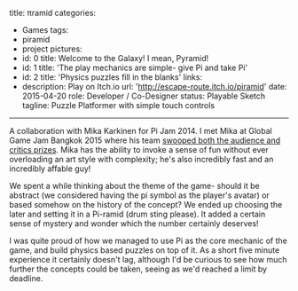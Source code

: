 title: πramid
categories:
  - Games
tags:
  - piramid
  - project
pictures:
  - id: 0
    title: Welcome to the Galaxy! I mean, Pyramid!
  - id: 1
    title: 'The play mechanics are simple- give Pi and take Pi'
  - id: 2
    title: 'Physics puzzles fill in the blanks'
links:
  - description: Play on Itch.io
    url: 'http://escape-route.itch.io/piramid'
date: 2015-04-20
role: Developer / Co-Designer
status: Playable Sketch
tagline: Puzzle Platformer with simple touch controls
---

A collaboration with Mika Karkinen for Pi Jam 2014.
I met Mika at Global Game Jam Bangkok 2015 where his team <a href="http://globalgamejam.org/2015/games/piglet-panic">swooped both the audience and critics prizes</a>. Mika has the ability to invoke a sense of fun without ever overloading an art style with complexity; he's also incredibly fast and an incredibly affable guy! 

We spent a while thinking about the theme of the game- should it be abstract (we considered having the pi symbol as the player's avatar) or based somehow on the history of the concept? We ended up choosing the later and setting it in a Pi-ramid (drum sting please). It added a certain sense of mystery and wonder which the number certainly deserves!

I was quite proud of how we managed to use Pi as the core mechanic of the game, and build physics based puzzles on top of it. As a short five minute experience it certainly doesn't lag, although I'd be curious to see how much further the concepts could be taken, seeing as we'd reached a limit by deadline.



